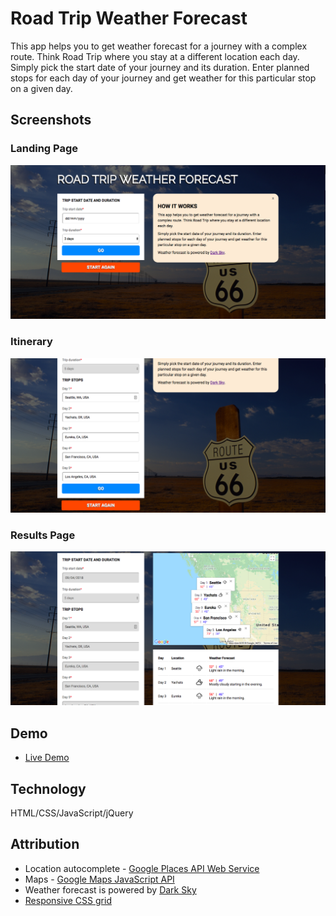 # Road Trip Weather Forecast

This app helps you to get weather forecast for a journey with a complex route. Think Road Trip where you stay at a different location each day.
Simply pick the start date of your journey and its duration. Enter planned stops for each day of your journey and get weather for this particular stop on a given day.

## Screenshots
### Landing Page
![landing page](https://raw.githubusercontent.com/carabus/road-trip-weather-forecast/master/screenshots/landing-page.png)
### Itinerary
![itinerary](https://raw.githubusercontent.com/carabus/road-trip-weather-forecast/master/screenshots/itinerary.png)
### Results Page
![results page](https://raw.githubusercontent.com/carabus/road-trip-weather-forecast/master/screenshots/results.png)
## Demo
- [Live Demo](https://carabus.github.io/road-trip-weather-forecast/)

## Technology
HTML/CSS/JavaScript/jQuery

## Attribution
- Location autocomplete - [Google Places API Web Service](https://developers.google.com/places/web-service/)
- Maps - [Google Maps JavaScript API](https://developers.google.com/maps/documentation/javascript/)
- Weather forecast is powered by [Dark Sky](https://darksky.net/poweredby/)
- [Responsive CSS grid](http://getskeleton.com/)
